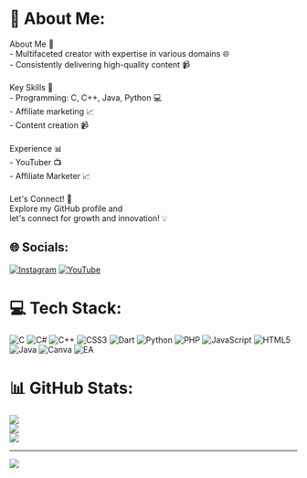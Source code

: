 # 💫 About Me:
About Me 🤝<br>- Multifaceted creator with expertise in various domains 🌐<br>- Consistently delivering high-quality content 📹<br><br>Key Skills 🎯<br>- Programming: C, C++, Java, Python 💻<br>- Affiliate marketing 📈<br>- Content creation 📹<br><br>Experience 📊<br>- YouTuber 📺<br>- Affiliate Marketer 📈<br><br>Let's Connect! 🤝<br>Explore my GitHub profile and <br>let's connect for growth and innovation! 💡


## 🌐 Socials:
[![Instagram](https://img.shields.io/badge/Instagram-%23E4405F.svg?logo=Instagram&logoColor=white)](https://instagram.com/affiliate_marketing_076) [![YouTube](https://img.shields.io/badge/YouTube-%23FF0000.svg?logo=YouTube&logoColor=white)](https://youtube.com/@Learncodewithtech) 

# 💻 Tech Stack:
![C](https://img.shields.io/badge/c-%2300599C.svg?style=flat&logo=c&logoColor=white) ![C#](https://img.shields.io/badge/c%23-%23239120.svg?style=flat&logo=csharp&logoColor=white) ![C++](https://img.shields.io/badge/c++-%2300599C.svg?style=flat&logo=c%2B%2B&logoColor=white) ![CSS3](https://img.shields.io/badge/css3-%231572B6.svg?style=flat&logo=css3&logoColor=white) ![Dart](https://img.shields.io/badge/dart-%230175C2.svg?style=flat&logo=dart&logoColor=white) ![Python](https://img.shields.io/badge/python-3670A0?style=flat&logo=python&logoColor=ffdd54) ![PHP](https://img.shields.io/badge/php-%23777BB4.svg?style=flat&logo=php&logoColor=white) ![JavaScript](https://img.shields.io/badge/javascript-%23323330.svg?style=flat&logo=javascript&logoColor=%23F7DF1E) ![HTML5](https://img.shields.io/badge/html5-%23E34F26.svg?style=flat&logo=html5&logoColor=white) ![Java](https://img.shields.io/badge/java-%23ED8B00.svg?style=flat&logo=openjdk&logoColor=white) ![Canva](https://img.shields.io/badge/Canva-%2300C4CC.svg?style=flat&logo=Canva&logoColor=white) ![EA](https://img.shields.io/badge/ea-%23000000.svg?style=flat&logo=ea&logoColor=white)
# 📊 GitHub Stats:
![](https://github-readme-stats.vercel.app/api?username=SathwikGowda&theme=dark&hide_border=false&include_all_commits=false&count_private=false)<br/>
![](https://github-readme-streak-stats.herokuapp.com/?user=SathwikGowda&theme=dark&hide_border=false)<br/>
![](https://github-readme-stats.vercel.app/api/top-langs/?username=SathwikGowda&theme=dark&hide_border=false&include_all_commits=false&count_private=false&layout=compact)

---
[![](https://visitcount.itsvg.in/api?id=SathwikGowda&icon=0&color=0)](https://visitcount.itsvg.in)

<!-- Proudly created with GPRM ( https://gprm.itsvg.in ) -->
